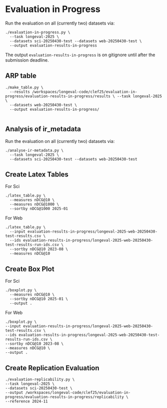 # Evaluation in Progress

Run the evaluation on all (currently two) datasets via:
```
./evaluation-in-progress.py \
  --task longeval-2025 \
  --datasets sci-20250430-test --datasets web-20250430-test \
  --output evaluation-results-in-progress
```

The output `evaluation-results-in-progress` is on gitignore until after the submission deadline.

## ARP table
```
./make_table.py \
  --results /workspaces/longeval-code/clef25/evaluation-in-progress/evaluation-results-in-progress/results \ --task longeval-2025 \
  --datasets web-20250430-test \
  --output evaluation-results-in-progress/
  
```

## Analysis of ir_metadata

Run the evaluation on all (currently two) datasets via:
```
./analyse-ir-metadata.py \
  --task longeval-2025 \
  --datasets sci-20250430-test --datasets web-20250430-test
```


## Create Latex Tables

For Sci
```
./latex_table.py \
  --measures nDCG@10 \
  --measures nDCG@1000 \
  --sortby nDCG@1000 2025-01
```

For Web
```
./latex_table.py \
  --input evaluation-results-in-progress/longeval-2025-web-20250430-test-results.csv \
  --ids evaluation-results-in-progress/longeval-2025-web-20250430-test-results-run-ids.csv \
  --sortby nDCG@10 2023-08 \
  --measures nDCG@10
```

## Create Box Plot
For Sci
```
./boxplot.py \
  --measures nDCG@10 \
  --sortby nDCG@10 2025-01 \
  --output .
```

For Web
```
./boxplot.py \
--input evaluation-results-in-progress/longeval-2025-web-20250430-test-results.csv \
--ids evaluation-results-in-progress/longeval-2025-web-20250430-test-results-run-ids.csv \
--sortby nDCG@10 2023-08 \
--measures nDCG@10 \
--output . 
```


## Create Replication Evaluation
```
./evaluation-replicability.py \
--task longeval-2025 \
--datasets sci-20250430-test \
--output /workspaces/longeval-code/clef25/evaluation-in-progress/evaluation-results-in-progress/replicability \
--reference 2024-11
```